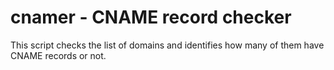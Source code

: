 # cnamer - CNAME record checker

This script checks the list of domains and identifies how many of them have CNAME records or not.
